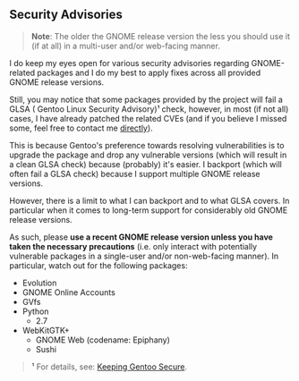 Security Advisories
-------------------

> **Note**: The older the GNOME release version the less you should use it (if at all) in a multi-user and/or web-facing manner.

I do keep my eyes open for various security advisories regarding GNOME-related packages and I do my best to apply fixes across all provided GNOME release versions.

Still, you may notice that some packages provided by the project will fail a GLSA (
Gentoo Linux Security Advisory)¹ check, however, in most (if not all) cases, I have already patched the related CVEs (and if you believe I missed some, feel free to contact me [directly](https://github.com/dantrell/gentoo-project-gnome-without-systemd/blob/master/CONTRIBUTING.md)).

This is because Gentoo's preference towards resolving vulnerabilities is to upgrade the package and drop any vulnerable versions (which will result in a clean GLSA check) because (probably) it's easier. I backport (which will often fail a GLSA check) because I support multiple GNOME release versions.

However, there is a limit to what I can backport and to what GLSA covers. In particular when it comes to long-term support for considerably old GNOME release versions.

As such, please **use a recent GNOME release version unless you have taken the necessary precautions** (i.e. only interact with potentially vulnerable packages in a single-user and/or non-web-facing manner). In particular, watch out for the following packages:

* Evolution
* GNOME Online Accounts
* GVfs
* Python
  * 2.7
* WebKitGTK+
  * GNOME Web (codename: Epiphany)
  * Sushi

> **¹** For details, see: [Keeping Gentoo Secure](https://www.gentoo.org/support/security/).
